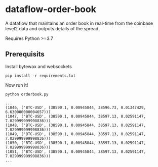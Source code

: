 # dataflow-order-book
A dataflow that maintains an order book in real-time from the coinbase level2 data and outputs details of the spread.

Requires Python >=3.7

## Prerequisits

Install bytewax and websockets

```
pip install -r requirements.txt
```

Now run it!
```
python orderbook.py
```

```
...
(1046, ('BTC-USD', (38590.1, 0.00945844, 38596.73, 0.01347429, 6.630000000004657)))
(1047, ('BTC-USD', (38590.1, 0.00945844, 38597.13, 0.02591147, 7.029999999998836)))
(1048, ('BTC-USD', (38590.1, 0.00945844, 38597.13, 0.02591147, 7.029999999998836)))
(1049, ('BTC-USD', (38590.1, 0.00945844, 38597.13, 0.02591147, 7.029999999998836)))
(1050, ('BTC-USD', (38590.1, 0.00945844, 38597.13, 0.02591147, 7.029999999998836)))
(1051, ('BTC-USD', (38590.1, 0.00945844, 38597.13, 0.02591147, 7.029999999998836)))
...
```
